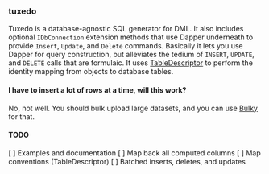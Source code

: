 ### tuxedo

Tuxedo is a database-agnostic SQL generator for DML. It also includes optional `IDbConnection` extension methods
that use Dapper underneath to provide `Insert`, `Update`, and `Delete` commands. Basically
it lets you use Dapper for query construction, but alleviates the tedium of `INSERT`, `UPDATE`, and `DELETE` calls
that are formulaic. It uses [TableDescriptor](http://github.com/danielcrenna/TableDescriptor) to perform the
identity mapping from objects to database tables.

#### I have to insert a lot of rows at a time, will this work?
No, not well. You should bulk upload large datasets, and you can use [Bulky](http://github.com/danielcrenna/Bulky) for that.

#### TODO
[ ] Examples and documentation
[ ] Map back all computed columns
[ ] Map conventions (TableDescriptor)
[ ] Batched inserts, deletes, and updates
